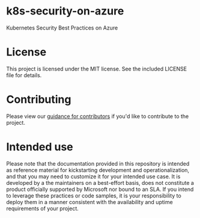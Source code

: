 # k8s-security-on-azure
Kubernetes Security Best Practices on Azure

# License
This project is licensed under the MIT license. See the included LICENSE file for details.

# Contributing
Please view our [guidance for contributors](CONTRIBUTORS.md) if you'd like to contribute to the project.

# Intended use
Please note that the documentation provided in this repository is intended as reference material for kickstarting development and operationalization, and that you may need to customize it for your intended use case. It is developed by a the maintainers on a best-effort basis, does not constitute a product officially supported by Microsoft nor bound to an SLA. If you intend to leverage these practices or code samples, it is your responsibility to deploy them in a manner consistent with the availability and uptime requirements of your project.
